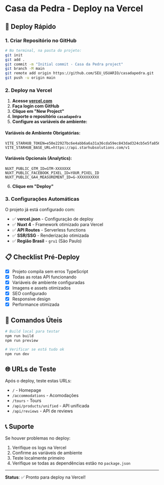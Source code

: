 # Casa da Pedra - Deploy na Vercel

## 🚀 Deploy Rápido

### 1. Criar Repositório no GitHub
```bash
# No terminal, na pasta do projeto:
git init
git add .
git commit -m "Initial commit - Casa da Pedra project"
git branch -M main
git remote add origin https://github.com/SEU_USUARIO/casadapedra.git
git push -u origin main
```

### 2. Deploy na Vercel

1. **Acesse [vercel.com](https://vercel.com)**
2. **Faça login com GitHub**
3. **Clique em "New Project"**
4. **Importe o repositório `casadapedra`**
5. **Configure as variáveis de ambiente:**

#### Variáveis de Ambiente Obrigatórias:
```
VITE_STARHUB_TOKEN=e50e22927bc6e4abb6a6a31a36cda59ec843dad324cb5e5fa85613f085db15ca
VITE_STARHUB_BASE_URL=https://api.starhubsolutions.com/v1
```

#### Variáveis Opcionais (Analytics):
```
NUXT_PUBLIC_GTM_ID=GTM-XXXXXXX
NUXT_PUBLIC_FACEBOOK_PIXEL_ID=YOUR_PIXEL_ID
NUXT_PUBLIC_GA4_MEASUREMENT_ID=G-XXXXXXXXXX
```

6. **Clique em "Deploy"**

### 3. Configurações Automáticas

O projeto já está configurado com:
- ✅ **vercel.json** - Configuração de deploy
- ✅ **Nuxt 4** - Framework otimizado para Vercel
- ✅ **API Routes** - Serverless functions
- ✅ **SSR/SSG** - Renderização otimizada
- ✅ **Região Brasil** - `gru1` (São Paulo)

## 📋 Checklist Pré-Deploy

- [x] Projeto compila sem erros TypeScript
- [x] Todas as rotas API funcionando
- [x] Variáveis de ambiente configuradas
- [x] Imagens e assets otimizados
- [x] SEO configurado
- [x] Responsive design
- [x] Performance otimizada

## 🔧 Comandos Úteis

```bash
# Build local para testar
npm run build
npm run preview

# Verificar se está tudo ok
npm run dev
```

## 🌐 URLs de Teste

Após o deploy, teste estas URLs:
- `/` - Homepage
- `/accommodations` - Acomodações
- `/tours` - Tours
- `/api/products/unified` - API unificada
- `/api/reviews` - API de reviews

## 📞 Suporte

Se houver problemas no deploy:
1. Verifique os logs na Vercel
2. Confirme as variáveis de ambiente
3. Teste localmente primeiro
4. Verifique se todas as dependências estão no `package.json`

---
**Status**: ✅ Pronto para deploy na Vercel!
